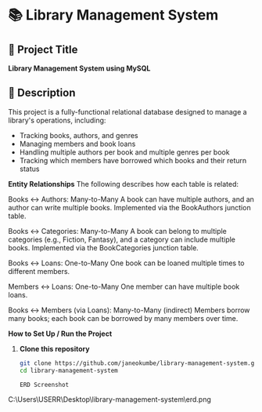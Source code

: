 # 📚 Library Management System

## 📌 Project Title
**Library Management System using MySQL**

## 📝 Description
This project is a fully-functional relational database designed to manage a library's operations, including:
- Tracking books, authors, and genres
- Managing members and book loans
- Handling multiple authors per book and multiple genres per book
- Tracking which members have borrowed which books and their return status

**Entity Relationships**
The following describes how each table is related:

Books ↔ Authors:
Many-to-Many
A book can have multiple authors, and an author can write multiple books.
Implemented via the BookAuthors junction table.

Books ↔ Categories:
Many-to-Many
A book can belong to multiple categories (e.g., Fiction, Fantasy), and a category can include multiple books.
Implemented via the BookCategories junction table.

Books ↔ Loans:
One-to-Many
One book can be loaned multiple times to different members.

Members ↔ Loans:
One-to-Many
One member can have multiple book loans.

Books ↔ Members (via Loans):
Many-to-Many (indirect)
Members borrow many books; each book can be borrowed by many members over time.

**How to Set Up / Run the Project**

1. **Clone this repository**
   ```bash
   git clone https://github.com/janeokumbe/library-management-system.git
   cd library-management-system

   ERD Screenshot
C:\Users\USERR\Desktop\library-management-system\erd.png

